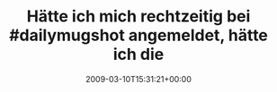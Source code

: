 ---
retweeted: false
source: <a href="http://twitter.com" rel="nofollow">Twitter Web Client</a>
entities:
  hashtags:
  - text: dailymugshot
    indices:
    - '31'
    - '44'
  symbols: []
  user_mentions: []
  urls: []
display_text_range:
- '0'
- '140'
favorite_count: '0'
id_str: '1305816424'
truncated: false
retweet_count: '0'
id: '1305816424'
created_at: Tue Mar 10 15:31:21 +0000 2009
favorited: false
full_text: 'Hätte ich mich rechtzeitig bei #dailymugshot angemeldet, hätte ich die
  rasante Talfahrt meiner Physiognomie angemessen dokumentieren können.'
lang: de
tags:
- dailymugshot
- pesos/twitter
date: '2009-03-10T15:31:21+00:00'
src: https://twitter.com/bascht/status/1305816424
original_url: https://twitter.com/bascht/status/1305816424
type: twitter_tweet
text: 'Hätte ich mich rechtzeitig bei #dailymugshot angemeldet, hätte ich die rasante
  Talfahrt meiner Physiognomie angemessen dokumentieren können.'
title: 'Hätte ich mich rechtzeitig bei #dailymugshot angemeldet, hätte ich die '

---